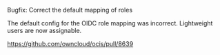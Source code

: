 Bugfix: Correct the default mapping of roles

The default config for the OIDC role mapping was incorrect. Lightweight users are now assignable.

https://github.com/owncloud/ocis/pull/8639
